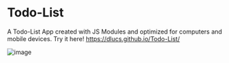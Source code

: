 # Todo-List
A Todo-List App created with JS Modules and optimized for computers and mobile devices.
Try it here! https://dlucs.github.io/Todo-List/


![image](https://user-images.githubusercontent.com/99974795/216350096-d4a1fe07-d696-45db-a8e8-956f8eae3c15.png)

